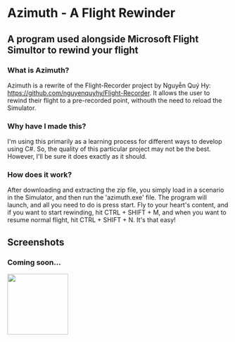 # Azimuth - A Flight Rewinder

## A program used alongside Microsoft Flight Simultor to rewind your flight

### What is Azimuth?
Azimuth is a rewrite of the Flight-Recorder project by Nguyễn Quý Hy: https://github.com/nguyenquyhy/Flight-Recorder.
It allows the user to rewind their flight to a pre-recorded point, withouth the need to reload the Simulator.

### Why have I made this?
I'm using this primarily as a learning process for different ways to develop using C#. So, the quality of this particular project may not be the best.
However, I'll be sure it does exactly as it should.

### How does it work?
After downloading and extracting the zip file, you simply load in a scenario in the Simulator, and then run the 'azimuth.exe' file. The program will launch, and all you need to do is press start. Fly to your heart's content, and if you want to start rewinding, hit CTRL + SHIFT + M, and when you want to resume normal flight, hit CTRL + SHIFT + N. It's that easy!

## Screenshots
### Coming soon...

<img src="https://user-images.githubusercontent.com/94312908/167110176-32fd4d3d-fbe4-4191-bef1-c0211e985092.png" width="138" height="138" /> 

